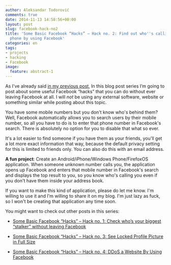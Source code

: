 ```yaml
---
author: Aleksandar Todorović
comments: true
date: 2014-11-13 14:58:56+00:00
layout: post
slug: facebook-hack-no2
title: 'Some Basic Facebook “Hacks” – Hack no. 2: Find out who''s calling you on your
  phone by using Facebook'
categories: en
tags:
- projects
- hacking
- Facebook
image:
  feature: abstract-1
---
```


As I've already said [in my previous post](https://aleksandartodorovic.wordpress.com/2014/11/13/facebook-hack-no1/), In this blog post series I’m going to post about some useful Facebook “hacks” that you can do without ever leaving Facebook at all. I will _not_ be using any external software, website or something similar while posting about this topic.

You have some mobile numbers but you don't know who's behind them? Well, Facebook automatically allows you to search users by their mobile number, so all you have to do is to enter that phone number in Facebook's search. There is absolutely no option for you to disable that what so ever.

It's a lot easier to find someone if you have them as your friends, you'll get a lot more exact information that way, because the default privacy setting for this is limited to friends only. You can also do this with an email address.

**A fun project**: Create an Android/iPhone/Windows Phone/FirefoxOS application. When someone unknown number calls you, the application opens up Facebook and enters that mobile number in Facebook's search and displays the top result to you, so you know who's calling you even if you don't have them inside your address book.

If you want to make this kind of application, please do let me know. I'm willing to use it and I'm willing to share it on my blog. I'm just lazy as fuck, so I won't be creating that application any time soon.



You might want to check out other posts in this series:






  * [Some Basic Facebook “Hacks” – Hack no. 1: Check who’s your biggest “stalker” without leaving Facebook](https://aleksandartodorovic.wordpress.com/2014/11/13/facebook-hack-no1/)


  * [Some Basic Facebook “Hacks” – Hack no. 3: See Locked Profile Picture in Full Size](https://aleksandartodorovic.wordpress.com/2014/11/20/facebook-hack-no3/)


  * [Some Basic Facebook “Hacks” – Hack no. 4: DDoS a Website By Using Facebook](https://aleksandartodorovic.wordpress.com/2014/12/15/facebook-hack-no4/)
